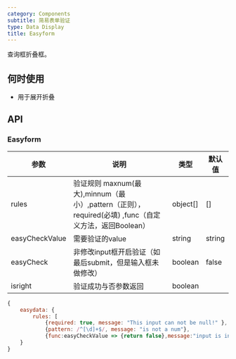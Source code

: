 ```yaml
---
category: Components
subtitle: 简易表单验证
type: Data Display
title: Easyform
---
```


查询框折叠框。

## 何时使用

- 用于展开折叠

## API

### Easyform

| 参数 | 说明 | 类型 | 默认值 |
| --- | --- | --- | --- |
| rules | 验证规则 maxnum(最大),minnum（最小）,pattern（正则），required(必填) ,func（自定义方法，返回Boolean）| object[] | [] |
| easyCheckValue | 需要验证的value | string | string |
| easyCheck | 非修改input框开启验证（如最后submit，但是输入框未做修改） | boolean | false |
| isright | 验证成功与否参数返回 | boolean |  |

```javascript
{
    easydata: {
        rules: [
            {required: true, message: "This input can not be null!" },
            {pattern: /^[\d]+$/, message: "is not a num"},
            {func:easyCheckValue => {return false},message:"input is invalid"}]
    }
}
```

